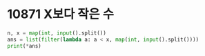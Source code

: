 # 10871 X보다 작은 수



```python
n, x = map(int, input().split())
ans = list(filter(lambda a: a < x, map(int, input().split())))
print(*ans)
```

